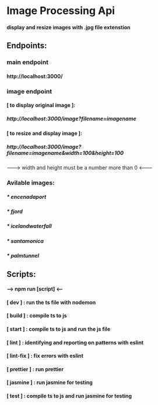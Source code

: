 # Image Processing Api
#### display and resize images with .jpg file extenstion

## Endpoints:

### **main endpoint**
#### http://localhost:3000/

### **image endpoint**

#### [ to display original image ]:
##### http://localhost:3000/image?filename=imagename

#### [ to resize and display image ]:
##### http://localhost:3000/image?filename=imagename&width=100&height=100
---> width and height must be a number more than 0 <---

### **Avilable images:**
##### * *encenadaport*
##### * *fjord*
##### * *icelandwaterfall*
##### * *santamonica*
##### * *palmtunnel*

## Scripts:
#### --> npm run [script] <--
#### [ dev ] : run the ts file with nodemon
#### [ build ] : compile ts to js
#### [ start ] : compile ts to js and run the js file
#### [ lint ] :  identifying and reporting on patterns with eslint
#### [ lint-fix ] : fix errors with eslint
#### [ prettier ] : run prettier
#### [ jasmine ] : run jasmine for testing 
#### [ test ] : compile ts to js and run jasmine for testing
